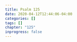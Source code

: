 ```yaml
---
title: Psalm 125
date: 2020-04-12T12:44:06-04:00
categories: []
tags: []
chapter: "125"
inprogress: false
---
```


